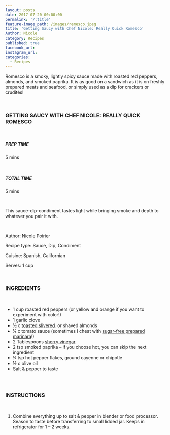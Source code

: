 ```yaml
---
layout: posts
date: 2017-07-20 00:00:00
permalink: '/:title'
feature-image_path: /images/remesco.jpeg
title: 'Getting Saucy with Chef Nicole: Really Quick Romesco'
Author: Nicole
category: Recipes
published: true
facebook_url:
instagram_url:
categories:
  - Recipes
---
```


Romesco is a smoky, lightly spicy sauce made with roasted red peppers, almonds, and smoked paprika. It is as good on a sandwich as it is on freshly prepared meats and seafood, or simply used as a dip for crackers or crudités!

 

### GETTING SAUCY WITH CHEF NICOLE: REALLY QUICK ROMESCO

 

##### PREP TIME

5 mins

 

##### TOTAL TIME

5 mins

 

This sauce-dip-condiment tastes light while bringing smoke and depth to whatever you pair it with.

 

Author: Nicole Poirier

Recipe type: Sauce, Dip, Condiment

Cuisine: Spanish, Californian

Serves: 1 cup

 

### INGREDIENTS

 

* 1 cup roasted red peppers (or yellow and orange if you want to experiment with color!)
* 1 garlic clove
* ½ c [toasted slivered ](https://www.amazon.com/gp/product/B00EYO8XAW/ref=as_li_tl?ie=UTF8&amp;camp=1789&amp;creative=9325&amp;creativeASIN=B00EYO8XAW&amp;linkCode=as2&amp;tag=bychefnicole-20&amp;linkId=14ed24c9af4579c918c1a05b1728e833) or shaved almonds
* ¼ c tomato sauce (sometimes I cheat with [sugar-free prepared marinara](https://www.amazon.com/gp/product/B0078DP1JM/ref=as_li_tl?ie=UTF8&amp;camp=1789&amp;creative=9325&amp;creativeASIN=B0078DP1JM&amp;linkCode=as2&amp;tag=bychefnicole-20&amp;linkId=2caa87a80266797683bf3ae919d1f384)!)
* 2 Tablespoons [sherry vinegar](https://www.amazon.com/gp/product/B004S4OCVW/ref=as_li_tl?ie=UTF8&amp;camp=1789&amp;creative=9325&amp;creativeASIN=B004S4OCVW&amp;linkCode=as2&amp;tag=bychefnicole-20&amp;linkId=1271d461d5d41bc3b9b7e179beec4695)
* 2 tsp smoked paprika – if you choose hot, you can skip the next ingredient
* ¼ tsp hot pepper flakes, ground cayenne or chipotle
* ½ c olive oil
* Salt & pepper to taste

###  

### INSTRUCTIONS

 

1. Combine everything up to salt & pepper in blender or food processor. Season to taste before transferring to small lidded jar. Keeps in refrigerator for 1 – 2 weeks.